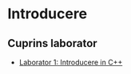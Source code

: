 # Introducere 

[//]: # (Creat de <a href="https://www.linkedin.com/in/cristi-miloiu-3a174a267/" target="_blank">Cristi Miloiu</a>)

## Cuprins laborator

- [Laborator 1: Introducere in C++](lab1.md)